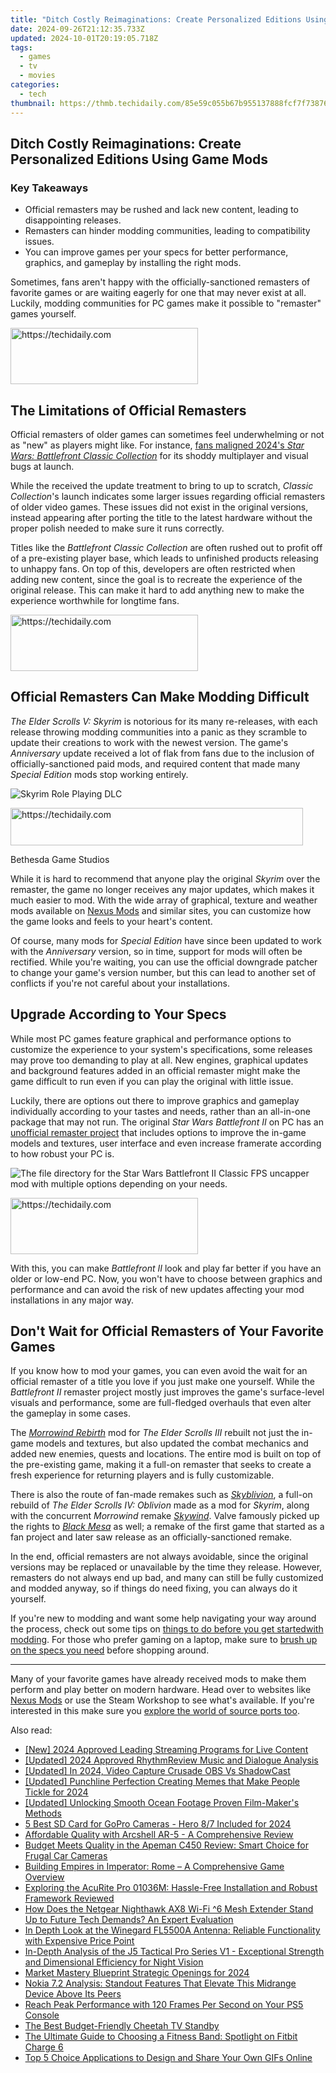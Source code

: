 ```yaml
---
title: "Ditch Costly Reimaginations: Create Personalized Editions Using Game Mods"
date: 2024-09-26T21:12:35.733Z
updated: 2024-10-01T20:19:05.718Z
tags:
  - games
  - tv
  - movies
categories:
  - tech
thumbnail: https://thmb.techidaily.com/85e59c055b67b955137888fcf7f73876f5aa865452b0b880700bbba9d50ba851.jpg
---
```


## Ditch Costly Reimaginations: Create Personalized Editions Using Game Mods

### Key Takeaways

* Official remasters may be rushed and lack new content, leading to disappointing releases.
* Remasters can hinder modding communities, leading to compatibility issues.
* You can improve games per your specs for better performance, graphics, and gameplay by installing the right mods.

 Sometimes, fans aren't happy with the officially-sanctioned remasters of favorite games or are waiting eagerly for one that may never exist at all. Luckily, modding communities for PC games make it possible to "remaster" games yourself.

<!-- affiliate ads begin -->
<a href="https://aligracehair.sjv.io/c/5597632/2036496/19272" target="_top" id="2036496">
  <img src="//a.impactradius-go.com/display-ad/19272-2036496" border="0" alt="https://techidaily.com" width="300" height="90"/>
</a>
<img height="0" width="0" src="https://aligracehair.sjv.io/i/5597632/2036496/19272" style="position:absolute;visibility:hidden;" border="0" />
<!-- affiliate ads end -->

##  The Limitations of Official Remasters

 Official remasters of older games can sometimes feel underwhelming or not as "new" as players might like. For instance, [fans maligned 2024's _Star Wars: Battlefront Classic Collection_](https://www.reddit.com/r/Games/comments/1bekgle/star%5Fwars%5Fbattlefront%5Fclassic%5Fcollection%5Flaunch/) for its shoddy multiplayer and visual bugs at launch.

 While the received the update treatment to bring to up to scratch, _Classic Collection_'s launch indicates some larger issues regarding official remasters of older video games. These issues did not exist in the original versions, instead appearing after porting the title to the latest hardware without the proper polish needed to make sure it runs correctly.

 Titles like the _Battlefront_ _Classic Collection_ are often rushed out to profit off of a pre-existing player base, which leads to unfinished products releasing to unhappy fans. On top of this, developers are often restricted when adding new content, since the goal is to recreate the experience of the original release. This can make it hard to add anything new to make the experience worthwhile for longtime fans.

<!-- affiliate ads begin -->
<a href="https://aligracehair.sjv.io/c/5597632/1938745/19272" target="_top" id="1938745">
  <img src="//a.impactradius-go.com/display-ad/19272-1938745" border="0" alt="https://techidaily.com" width="300" height="90"/>
</a>
<img height="0" width="0" src="https://aligracehair.sjv.io/i/5597632/1938745/19272" style="position:absolute;visibility:hidden;" border="0" />
<!-- affiliate ads end -->

##  Official Remasters Can Make Modding Difficult

_The Elder Scrolls V: Skyrim_ is notorious for its many re-releases, with each release throwing modding communities into a panic as they scramble to update their creations to work with the newest version. The game's _Anniversary_ update received a lot of flak from fans due to the inclusion of officially-sanctioned paid mods, and required content that made many _Special Edition_ mods stop working entirely.

![Skyrim Role Playing DLC](https://static1.howtogeekimages.com/wordpress/wp-content/uploads/2020/02/Skyrim-Featured-Mods.jpg) 

<!-- affiliate ads begin -->
<a href="https://25home.pxf.io/c/5597632/2148648/16836" target="_top" id="2148648">
  <img src="//a.impactradius-go.com/display-ad/16836-2148648" border="0" alt="https://techidaily.com" width="468" height="60"/>
</a>
<img height="0" width="0" src="https://25home.pxf.io/i/5597632/2148648/16836" style="position:absolute;visibility:hidden;" border="0" />
<!-- affiliate ads end -->

Bethesda Game Studios

 While it is hard to recommend that anyone play the original _Skyrim_ over the remaster, the game no longer receives any major updates, which makes it much easier to mod. With the wide array of graphical, texture and weather mods available on [Nexus Mods](https://www.nexusmods.com/) and similar sites, you can customize how the game looks and feels to your heart's content.

 Of course, many mods for _Special Edition_ have since been updated to work with the _Anniversary_ version, so in time, support for mods will often be rectified. While you're waiting, you can use the official downgrade patcher to change your game's version number, but this can lead to another set of conflicts if you're not careful about your installations.

##  Upgrade According to Your Specs

 While most PC games feature graphical and performance options to customize the experience to your system's specifications, some releases may prove too demanding to play at all. New engines, graphical updates and background features added in an official remaster might make the game difficult to run even if you can play the original with little issue.

 Luckily, there are options out there to improve graphics and gameplay individually according to your tastes and needs, rather than an all-in-one package that may not run. The original _Star Wars Battlefront II_ on PC has an [unofficial remaster project](https://steamcommunity.com/sharedfiles/filedetails/?l=german&id=1422695732) that includes options to improve the in-game models and textures, user interface and even increase framerate according to how robust your PC is.

![The file directory for the Star Wars Battlefront II Classic FPS uncapper mod with multiple options depending on your needs.](https://static1.howtogeekimages.com/wordpress/wp-content/uploads/2024/04/screenshot-2024-04-01-150340.png) 

<!-- affiliate ads begin -->
<a href="https://aligracehair.sjv.io/c/5597632/2080342/19272" target="_top" id="2080342">
  <img src="//a.impactradius-go.com/display-ad/19272-2080342" border="0" alt="https://techidaily.com" width="300" height="90"/>
</a>
<img height="0" width="0" src="https://aligracehair.sjv.io/i/5597632/2080342/19272" style="position:absolute;visibility:hidden;" border="0" />
<!-- affiliate ads end -->

 With this, you can make _Battlefront II_ look and play far better if you have an older or low-end PC. Now, you won't have to choose between graphics and performance and can avoid the risk of new updates affecting your mod installations in any major way.

##  Don't Wait for Official Remasters of Your Favorite Games

 If you know how to mod your games, you can even avoid the wait for an official remaster of a title you love if you just make one yourself. While the _Battlefront II_ remaster project mostly just improves the game's surface-level visuals and performance, some are full-fledged overhauls that even alter the gameplay in some cases.

 The [_Morrowind Rebirth_](https://www.nexusmods.com/morrowind/mods/37795/) mod for _The Elder Scrolls_ _III_ rebuilt not just the in-game models and textures, but also updated the combat mechanics and added new enemies, quests and locations. The entire mod is built on top of the pre-existing game, making it a full-on remaster that seeks to create a fresh experience for returning players and is fully customizable.

 There is also the route of fan-made remakes such as [_Skyblivion_](https://skyblivion.com), a full-on rebuild of _The Elder Scrolls IV: Oblivion_ made as a mod for _Skyrim_, along with the concurrent _Morrowind_ remake [_Skywind_](https://tesrskywind.com). Valve famously picked up the rights to _[Black Mesa](https://store.steampowered.com/app/362890/Black%5FMesa/)_ as well; a remake of the first game that started as a fan project and later saw release as an officially-sanctioned remake.

 In the end, official remasters are not always avoidable, since the original versions may be replaced or unavailable by the time they release. However, remasters do not always end up bad, and many can still be fully customized and modded anyway, so if things do need fixing, you can always do it yourself.

 If you're new to modding and want some help navigating your way around the process, check out some tips on [things to do before you get started](https://facebook-clips.techidaily.com/2024-approved-streaming-aerial-adventures-on-fb-from-dji-drone/)[with modding](https://youtube-zero.techidaily.com/024-approved-the-peak-playtime-youtubes-most-gigantic-video-hours-count/). For those who prefer gaming on a laptop, make sure to [brush up on the specs you need](https://instagram-video-files.techidaily.com/in-2024-how-to-share-vimeo-video-in-instagram-stories/) before shopping around.

---

 Many of your favorite games have already received mods to make them perform and play better on modern hardware. Head over to websites like [Nexus Mods](http://www.nexusmods.com) or use the Steam Workshop to see what's available. If you're interested in this make sure you [explore the world of source ports too](https://extra-information.techidaily.com/updated-boost-engagement-crafting-the-perfect-instagram-unboxing/).

<ins class="adsbygoogle"
     style="display:block"
     data-ad-format="autorelaxed"
     data-ad-client="ca-pub-7571918770474297"
     data-ad-slot="1223367746"></ins>

<ins class="adsbygoogle"
     style="display:block"
     data-ad-client="ca-pub-7571918770474297"
     data-ad-slot="8358498916"
     data-ad-format="auto"
     data-full-width-responsive="true"></ins>

<span class="atpl-alsoreadstyle">Also read:</span>
<div><ul>
<li><a href="https://fox-hovers.techidaily.com/new-2024-approved-leading-streaming-programs-for-live-content/"><u>[New] 2024 Approved Leading Streaming Programs for Live Content</u></a></li>
<li><a href="https://digital-screen-recording.techidaily.com/updated-2024-approved-rhythmreview-music-and-dialogue-analysis/"><u>[Updated] 2024 Approved RhythmReview Music and Dialogue Analysis</u></a></li>
<li><a href="https://screen-video-capture.techidaily.com/updated-in-2024-video-capture-crusade-obs-vs-shadowcast/"><u>[Updated] In 2024, Video Capture Crusade OBS Vs ShadowCast</u></a></li>
<li><a href="https://instagram-videos.techidaily.com/updated-punchline-perfection-creating-memes-that-make-people-tickle-for-2024/"><u>[Updated] Punchline Perfection Creating Memes that Make People Tickle for 2024</u></a></li>
<li><a href="https://some-approaches.techidaily.com/updated-unlocking-smooth-ocean-footage-proven-film-makers-methods/"><u>[Updated] Unlocking Smooth Ocean Footage Proven Film-Maker's Methods</u></a></li>
<li><a href="https://fox-friendly.techidaily.com/5-best-sd-card-for-gopro-cameras-hero-87-included-for-2024/"><u>5 Best SD Card for GoPro Cameras - Hero 8/7 Included for 2024</u></a></li>
<li><a href="https://buynow-tips.techidaily.com/1723008221851-affordable-quality-with-arcshell-ar-5-a-comprehensive-review/"><u>Affordable Quality with Arcshell AR-5 - A Comprehensive Review</u></a></li>
<li><a href="https://buynow-tips.techidaily.com/budget-meets-quality-in-the-apeman-c450-review-smart-choice-for-frugal-car-cameras/"><u>Budget Meets Quality in the Apeman C450 Review: Smart Choice for Frugal Car Cameras</u></a></li>
<li><a href="https://buynow-marvelous.techidaily.com/building-empires-in-imperator-rome-a-comprehensive-game-overview/"><u>Building Empires in Imperator: Rome – A Comprehensive Game Overview</u></a></li>
<li><a href="https://buynow-tips.techidaily.com/exploring-the-acurite-pro-01036m-hassle-free-installation-and-robust-framework-reviewed/"><u>Exploring the AcuRite Pro 01036M: Hassle-Free Installation and Robust Framework Reviewed</u></a></li>
<li><a href="https://buynow-tips.techidaily.com/how-does-the-netgear-nighthawk-ax8-wi-fi-6-mesh-extender-stand-up-to-future-tech-demands-an-expert-evaluation/"><u>How Does the Netgear Nighthawk AX8 Wi-Fi ^6 Mesh Extender Stand Up to Future Tech Demands? An Expert Evaluation</u></a></li>
<li><a href="https://buynow-tips.techidaily.com/in-depth-look-at-the-winegard-fl5500a-antenna-reliable-functionality-with-expensive-price-point/"><u>In Depth Look at the Winegard FL5500A Antenna: Reliable Functionality with Expensive Price Point</u></a></li>
<li><a href="https://buynow-tips.techidaily.com/in-depth-analysis-of-the-j5-tactical-pro-series-v1-exceptional-strength-and-dimensional-efficiency-for-night-vision/"><u>In-Depth Analysis of the J5 Tactical Pro Series V1 - Exceptional Strength and Dimensional Efficiency for Night Vision</u></a></li>
<li><a href="https://fox-direct.techidaily.com/market-mastery-blueprint-strategic-openings-for-2024/"><u>Market Mastery Blueprint Strategic Openings for 2024</u></a></li>
<li><a href="https://buynow-tips.techidaily.com/nokia-72-analysis-standout-features-that-elevate-this-midrange-device-above-its-peers/"><u>Nokia 7.2 Analysis: Standout Features That Elevate This Midrange Device Above Its Peers</u></a></li>
<li><a href="https://technical-tips.techidaily.com/reach-peak-performance-with-120-frames-per-second-on-your-ps5-console/"><u>Reach Peak Performance with 120 Frames Per Second on Your PS5 Console</u></a></li>
<li><a href="https://buynow-tips.techidaily.com/the-best-budget-friendly-cheetah-tv-standby/"><u>The Best Budget-Friendly Cheetah TV Standby</u></a></li>
<li><a href="https://buynow-tips.techidaily.com/the-ultimate-guide-to-choosing-a-fitness-band-spotlight-on-fitbit-charge-6/"><u>The Ultimate Guide to Choosing a Fitness Band: Spotlight on Fitbit Charge 6</u></a></li>
<li><a href="https://smart-video-editing.techidaily.com/top-5-choice-applications-to-design-and-share-your-own-gifs-online/"><u>Top 5 Choice Applications to Design and Share Your Own GIFs Online</u></a></li>
</ul></div>

